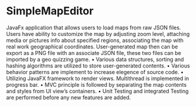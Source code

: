 # SimpleMapEditor

JavaFx application that allows users to load maps from raw JSON files. Users have ability to customize the map by adjusting zoom level, attaching media or pictures info about specified regions, associating the map with real work geographical coordinates. User-generated map then can be export as a PNG file with an associate JSON file, these two files can be imported by a geo quizzing game.
• Various data structures, sorting and hashing algorithms are utilized to store user-generated contents.
• Various behavior patterns are implement to increase elegence of source code.
• Utilizing JavaFX framework to render views. Multithread is implemented in progress bar. 
• MVC principle is followed by separating the map contents and styles from UI view’s containers.
• Unit Testing and integrated Testing are performed before any new features are added.    
